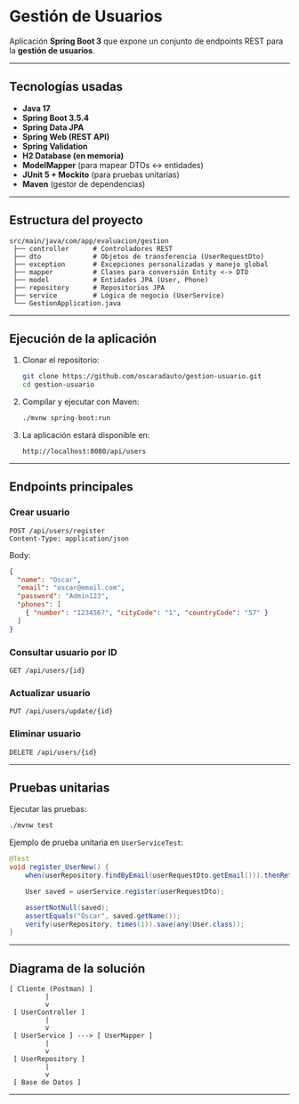 # Gestión de Usuarios

Aplicación **Spring Boot 3** que expone un conjunto de endpoints REST para la **gestión de usuarios**.  

---

## Tecnologías usadas
- **Java 17**
- **Spring Boot 3.5.4**
- **Spring Data JPA**
- **Spring Web (REST API)**
- **Spring Validation**
- **H2 Database (en memoria)**
- **ModelMapper** (para mapear DTOs ↔ entidades)
- **JUnit 5 + Mockito** (para pruebas unitarias)
- **Maven** (gestor de dependencias)

---

## Estructura del proyecto
```
src/main/java/com/app/evaluacion/gestion
 ├── controller      # Controladores REST
 ├── dto             # Objetos de transferencia (UserRequestDto)
 ├── exception       # Excepciones personalizadas y manejo global
 ├── mapper          # Clases para conversión Entity <-> DTO
 ├── model           # Entidades JPA (User, Phone)
 ├── repository      # Repositorios JPA
 ├── service         # Lógica de negocio (UserService)
 └── GestionApplication.java
```

---

## Ejecución de la aplicación

1. Clonar el repositorio:
   ```bash
   git clone https://github.com/oscaradauto/gestion-usuario.git
   cd gestion-usuario
   ```

2. Compilar y ejecutar con Maven:
   ```bash
   ./mvnw spring-boot:run
   ```

3. La aplicación estará disponible en:
   ```
   http://localhost:8080/api/users
   ```

---

##  Endpoints principales

### Crear usuario
```http
POST /api/users/register
Content-Type: application/json
```
Body:
```json
{
  "name": "Oscar",
  "email": "oscar@email.com",
  "password": "Admin123",
  "phones": [
    { "number": "1234567", "cityCode": "1", "countryCode": "57" }
  ]
}
```

### Consultar usuario por ID
```http
GET /api/users/{id}
```

### Actualizar usuario
```http
PUT /api/users/update/{id}
```

### Eliminar usuario
```http
DELETE /api/users/{id}
```

---

## Pruebas unitarias

Ejecutar las pruebas:
```bash
./mvnw test
```

Ejemplo de prueba unitaria en `UserServiceTest`:
```java
@Test
void register_UserNew() {
    when(userRepository.findByEmail(userRequestDto.getEmail())).thenReturn(Optional.empty());

    User saved = userService.register(userRequestDto);

    assertNotNull(saved);
    assertEquals("Oscar", saved.getName());
    verify(userRepository, times(1)).save(any(User.class));
}
```

---

## Diagrama de la solución

```
[ Cliente (Postman) ]
         |
         v
 [ UserController ]
         |
         v
 [ UserService ] ---> [ UserMapper ]
         |
         v
 [ UserRepository ]
         |
         v
 [ Base de Datos ]

```

---
